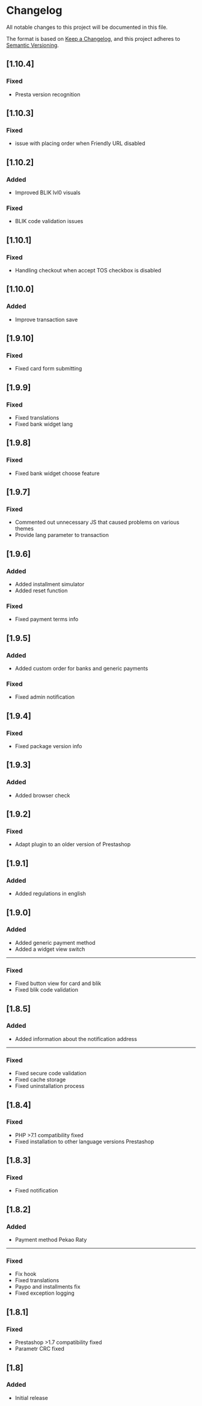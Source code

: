 # Changelog

All notable changes to this project will be documented in this file.

The format is based on [Keep a Changelog](https://keepachangelog.com/en/1.0.0/),
and this project adheres to [Semantic Versioning](https://semver.org/spec/v2.0.0.html).

## [1.10.4]

### Fixed

- Presta version recognition

## [1.10.3]

### Fixed

- issue with placing order when Friendly URL disabled

## [1.10.2]

### Added

- Improved BLIK lvl0 visuals

### Fixed

- BLIK code validation issues

## [1.10.1]

### Fixed

- Handling checkout when accept TOS checkbox is disabled

## [1.10.0]

### Added

- Improve transaction save

## [1.9.10]

### Fixed

- Fixed card form submitting

## [1.9.9]

### Fixed

- Fixed translations
- Fixed bank widget lang

## [1.9.8]

### Fixed

- Fixed bank widget choose feature

## [1.9.7]

### Fixed

- Commented out unnecessary JS that caused problems on various themes
- Provide lang parameter to transaction

## [1.9.6]

### Added

- Added installment simulator
- Added reset function

### Fixed

- Fixed payment terms info

## [1.9.5]

### Added

- Added custom order for banks and generic payments

### Fixed

- Fixed admin notification

## [1.9.4]

### Fixed

- Fixed package version info

## [1.9.3]

### Added

- Added browser check

## [1.9.2]

### Fixed

- Adapt plugin to an older version of Prestashop

## [1.9.1]

### Added

- Added regulations in english

## [1.9.0]

### Added

- Added generic payment method
- Added a widget view switch

---

### Fixed

- Fixed button view for card and blik
- Fixed blik code validation

## [1.8.5]

### Added

- Added information about the notification address

---

### Fixed

- Fixed secure code validation
- Fixed cache storage
- Fixed uninstallation process

## [1.8.4]

### Fixed

- PHP >7.1 compatibility fixed
- Fixed installation to other language versions Prestashop

## [1.8.3]

### Fixed

- Fixed notification

## [1.8.2]

### Added

- Payment method Pekao Raty

---

### Fixed

- Fix hook
- Fixed translations
- Paypo and installments fix
- Fixed exception logging

## [1.8.1]

### Fixed

- Prestashop >1.7 compatibility fixed
- Parametr CRC fixed

## [1.8]

### Added

- Initial release
